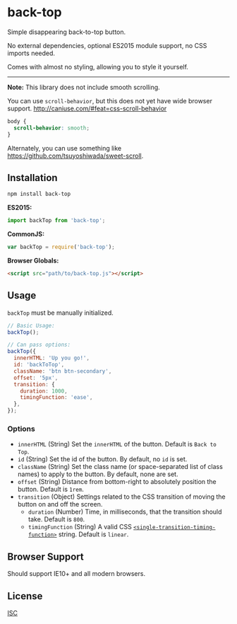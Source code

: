 # back-top

Simple disappearing back-to-top button.

No external dependencies, optional ES2015 module support, no CSS imports needed.

Comes with almost no styling, allowing you to style it yourself.

---

**Note:** This library does not include smooth scrolling.

You can use `scroll-behavior`, but this does not yet have wide browser support. http://caniuse.com/#feat=css-scroll-behavior

```css
body {
  scroll-behavior: smooth;
}
```

Alternately, you can use something like https://github.com/tsuyoshiwada/sweet-scroll.

## Installation

```bash
npm install back-top
```

**ES2015:**

```js
import backTop from 'back-top';
```

**CommonJS:**

```js
var backTop = require('back-top');
```

**Browser Globals:**

```html
<script src="path/to/back-top.js"></script>
```

## Usage

`backTop` must be manually initialized.

```js
// Basic Usage:
backTop();

// Can pass options:
backTop({
  innerHTML: 'Up you go!',
  id: 'backToTop',
  className: 'btn btn-secondary',
  offset: '5px',
  transition: {
    duration: 1000,
    timingFunction: 'ease',
  },
});
```

### Options

- `innerHTML` (String) Set the `innerHTML` of the button. Default is `Back to Top`.
- `id` (String) Set the id of the button. By default, no `id` is set.
- `className` (String) Set the class name (or space-separated list of class names) to apply to the button. By default, none are set.
- `offset` (String) Distance from bottom-right to absolutely position the button. Default is `1rem`.
- `transition` (Object) Settings related to the CSS transition of moving the button on and off the screen.
  - `duration` (Number) Time, in milliseconds, that the transition should take. Default is `800`.
  - `timingFunction` (String) A valid CSS [`<single-transition-timing-function>`](https://developer.mozilla.org/en-US/docs/Web/CSS/single-transition-timing-function) string. Default is `linear`.

## Browser Support

Should support IE10+ and all modern browsers.

## License

[ISC](LICENSE)
